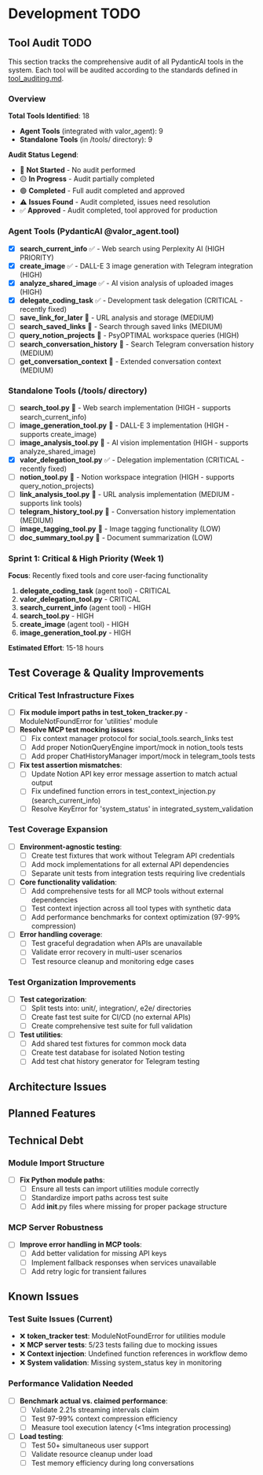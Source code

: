 # Development TODO

## Tool Audit TODO

This section tracks the comprehensive audit of all PydanticAI tools in the system. Each tool will be audited according to the standards defined in [tool_auditing.md](./tool_auditing.md).

### Overview

**Total Tools Identified**: 18
- **Agent Tools** (integrated with valor_agent): 9
- **Standalone Tools** (in /tools/ directory): 9

**Audit Status Legend**:
- 🔴 **Not Started** - No audit performed
- 🟡 **In Progress** - Audit partially completed  
- 🟢 **Completed** - Full audit completed and approved
- ⚠️ **Issues Found** - Audit completed, issues need resolution
- ✅ **Approved** - Audit completed, tool approved for production

### Agent Tools (PydanticAI @valor_agent.tool)

- [x] **search_current_info** ✅ - Web search using Perplexity AI (HIGH PRIORITY)
- [x] **create_image** ✅ - DALL-E 3 image generation with Telegram integration (HIGH)
- [x] **analyze_shared_image** ✅ - AI vision analysis of uploaded images (HIGH)
- [x] **delegate_coding_task** ✅ - Development task delegation (CRITICAL - recently fixed)
- [ ] **save_link_for_later** 🔴 - URL analysis and storage (MEDIUM)
- [ ] **search_saved_links** 🔴 - Search through saved links (MEDIUM)
- [ ] **query_notion_projects** 🔴 - PsyOPTIMAL workspace queries (HIGH)
- [ ] **search_conversation_history** 🔴 - Search Telegram conversation history (MEDIUM)
- [ ] **get_conversation_context** 🔴 - Extended conversation context (MEDIUM)

### Standalone Tools (/tools/ directory)

- [ ] **search_tool.py** 🔴 - Web search implementation (HIGH - supports search_current_info)
- [ ] **image_generation_tool.py** 🔴 - DALL-E 3 implementation (HIGH - supports create_image)
- [ ] **image_analysis_tool.py** 🔴 - AI vision implementation (HIGH - supports analyze_shared_image)
- [x] **valor_delegation_tool.py** ✅ - Delegation implementation (CRITICAL - recently fixed)
- [ ] **notion_tool.py** 🔴 - Notion workspace integration (HIGH - supports query_notion_projects)
- [ ] **link_analysis_tool.py** 🔴 - URL analysis implementation (MEDIUM - supports link tools)
- [ ] **telegram_history_tool.py** 🔴 - Conversation history implementation (MEDIUM)
- [ ] **image_tagging_tool.py** 🔴 - Image tagging functionality (LOW)
- [ ] **doc_summary_tool.py** 🔴 - Document summarization (LOW)

### Sprint 1: Critical & High Priority (Week 1)
**Focus**: Recently fixed tools and core user-facing functionality

1. **delegate_coding_task** (agent tool) - CRITICAL
2. **valor_delegation_tool.py** - CRITICAL  
3. **search_current_info** (agent tool) - HIGH
4. **search_tool.py** - HIGH
5. **create_image** (agent tool) - HIGH
6. **image_generation_tool.py** - HIGH

**Estimated Effort**: 15-18 hours

## Test Coverage & Quality Improvements

### Critical Test Infrastructure Fixes
- [ ] **Fix module import paths in test_token_tracker.py** - ModuleNotFoundError for 'utilities' module
- [ ] **Resolve MCP test mocking issues**:
  - [ ] Fix context manager protocol for social_tools.search_links test
  - [ ] Add proper NotionQueryEngine import/mock in notion_tools tests
  - [ ] Add proper ChatHistoryManager import/mock in telegram_tools tests
- [ ] **Fix test assertion mismatches**:
  - [ ] Update Notion API key error message assertion to match actual output
  - [ ] Fix undefined function errors in test_context_injection.py (search_current_info)
  - [ ] Resolve KeyError for 'system_status' in integrated_system_validation

### Test Coverage Expansion
- [ ] **Environment-agnostic testing**:
  - [ ] Create test fixtures that work without Telegram API credentials
  - [ ] Add mock implementations for all external API dependencies
  - [ ] Separate unit tests from integration tests requiring live credentials
- [ ] **Core functionality validation**:
  - [ ] Add comprehensive tests for all MCP tools without external dependencies
  - [ ] Test context injection across all tool types with synthetic data
  - [ ] Add performance benchmarks for context optimization (97-99% compression)
- [ ] **Error handling coverage**:
  - [ ] Test graceful degradation when APIs are unavailable
  - [ ] Validate error recovery in multi-user scenarios
  - [ ] Test resource cleanup and monitoring edge cases

### Test Organization Improvements
- [ ] **Test categorization**:
  - [ ] Split tests into: unit/, integration/, e2e/ directories
  - [ ] Create fast test suite for CI/CD (no external APIs)
  - [ ] Create comprehensive test suite for full validation
- [ ] **Test utilities**:
  - [ ] Add shared test fixtures for common mock data
  - [ ] Create test database for isolated Notion testing
  - [ ] Add test chat history generator for Telegram testing

## Architecture Issues

## Planned Features

## Technical Debt

### Module Import Structure
- [ ] **Fix Python module paths**:
  - [ ] Ensure all tests can import utilities module correctly
  - [ ] Standardize import paths across test suite
  - [ ] Add __init__.py files where missing for proper package structure

### MCP Server Robustness
- [ ] **Improve error handling in MCP tools**:
  - [ ] Add better validation for missing API keys
  - [ ] Implement fallback responses when services unavailable
  - [ ] Add retry logic for transient failures

## Known Issues

### Test Suite Issues (Current)
- ❌ **token_tracker test**: ModuleNotFoundError for utilities module
- ❌ **MCP server tests**: 5/23 tests failing due to mocking issues
- ❌ **Context injection**: Undefined function references in workflow demo
- ❌ **System validation**: Missing system_status key in monitoring

### Performance Validation Needed
- [ ] **Benchmark actual vs. claimed performance**:
  - [ ] Validate 2.21s streaming intervals claim
  - [ ] Test 97-99% context compression efficiency
  - [ ] Measure tool execution latency (<1ms integration processing)
- [ ] **Load testing**:
  - [ ] Test 50+ simultaneous user support
  - [ ] Validate resource cleanup under load
  - [ ] Test memory efficiency during long conversations